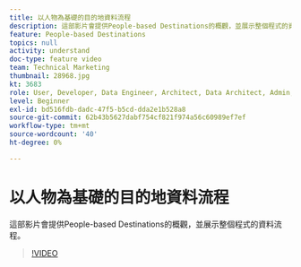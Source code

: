 ```yaml
---
title: 以人物為基礎的目的地資料流程
description: 這部影片會提供People-based Destinations的概觀，並展示整個程式的資料流程。
feature: People-based Destinations
topics: null
activity: understand
doc-type: feature video
team: Technical Marketing
thumbnail: 28968.jpg
kt: 3683
role: User, Developer, Data Engineer, Architect, Data Architect, Admin, Leader
level: Beginner
exl-id: bd516fdb-dadc-47f5-b5cd-dda2e1b528a8
source-git-commit: 62b43b5627dabf754cf821f974a56c60989ef7ef
workflow-type: tm+mt
source-wordcount: '40'
ht-degree: 0%

---
```


# 以人物為基礎的目的地資料流程

這部影片會提供People-based Destinations的概觀，並展示整個程式的資料流程。

>[!VIDEO](https://video.tv.adobe.com/v/28968/?quality=12)
